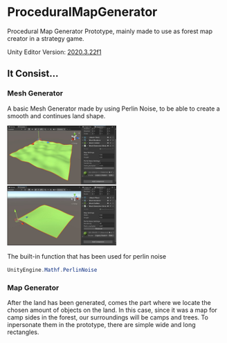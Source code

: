 # ProceduralMapGenerator
 
Procedural Map Generator Prototype, mainly made to use as forest map creator in a strategy game.

Unity Editor Version: [2020.3.22f1](https://unity.com/releases/editor/whats-new/2020.3.22)

## It Consist...

### Mesh Generator

A basic Mesh Generator made by using Perlin Noise, to be able to create a smooth and continues land shape. 



<img src="https://github.com/ErtyumPX/ProceduralMapGenerator/blob/main/Images/mesh_generator_1.JPG" width=50% height=50%>
<img src="https://github.com/ErtyumPX/ProceduralMapGenerator/blob/main/Images/mesh_generator_2.JPG" width=50% height=50%>


The built-in function that has been used for perlin noise

```c#
UnityEngine.Mathf.PerlinNoise
```

### Map Generator

After the land has been generated, comes the part where we locate the chosen amount of objects on the land. In this case, since it was a map for camp sides in the forest, our surroundings will be camps and trees. To inpersonate them in the prototype, there are simple wide and long rectangles.
